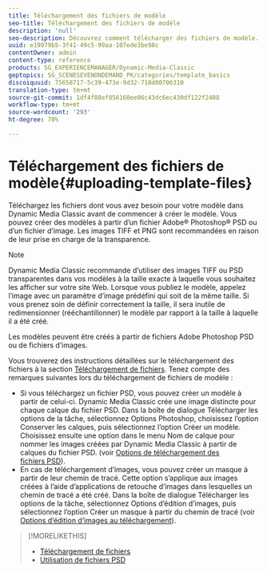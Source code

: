 ```yaml
---
title: Téléchargement des fichiers de modèle
seo-title: Téléchargement des fichiers de modèle
description: 'null'
seo-description: Découvrez comment télécharger des fichiers de modèle.
uuid: e19979b5-3f41-49c5-99aa-107ede3be98c
contentOwner: admin
content-type: reference
products: SG_EXPERIENCEMANAGER/Dynamic-Media-Classic
geptopics: SG_SCENESEVENONDEMAND_PK/categories/template_basics
discoiquuid: 75658717-5c39-473e-9d32-718d00706310
translation-type: tm+mt
source-git-commit: 1df4f88ef856160ee06c43dc6ec430df122f2408
workflow-type: tm+mt
source-wordcount: '293'
ht-degree: 70%

---
```



# Téléchargement des fichiers de modèle{#uploading-template-files}

Téléchargez les fichiers dont vous avez besoin pour votre modèle dans Dynamic Media Classic avant de commencer à créer le modèle. Vous pouvez créer des modèles à partir d’un fichier Adobe® Photoshop® PSD ou d’un fichier d’image. Les images TIFF et PNG sont recommandées en raison de leur prise en charge de la transparence.

>[!NOTE]
>
>Dynamic Media Classic recommande d’utiliser des images TIFF ou PSD transparentes dans vos modèles à la taille exacte à laquelle vous souhaitez les afficher sur votre site Web. Lorsque vous publiez le modèle, appelez l’image avec un paramètre d’image prédéfini qui soit de la même taille. Si vous prenez soin de définir correctement la taille, il sera inutile de redimensionner (rééchantillonner) le modèle par rapport à la taille à laquelle il a été créé.

Les modèles peuvent être créés à partir de fichiers Adobe Photoshop PSD ou de fichiers d’images. 

Vous trouverez des instructions détaillées sur le téléchargement des fichiers à la section [Téléchargement de fichiers](uploading-files.md#uploading_files). Tenez compte des remarques suivantes lors du téléchargement de fichiers de modèle :

* Si vous téléchargez un fichier PSD, vous pouvez créer un modèle à partir de celui-ci. Dynamic Media Classic crée une image distincte pour chaque calque du fichier PSD. Dans la boîte de dialogue Télécharger les options de la tâche, sélectionnez Options Photoshop, choisissez l’option Conserver les calques, puis sélectionnez l’option Créer un modèle. Choisissez ensuite une option dans le menu Nom de calque pour nommer les images créées par Dynamic Media Classic à partir de calques du fichier PSD. (voir [Options de téléchargement des fichiers PSD](psd-files.md#psd_upload_options)).
* En cas de téléchargement d’images, vous pouvez créer un masque à partir de leur chemin de tracé. Cette option s’applique aux images créées à l’aide d’applications de retouche d’images dans lesquelles un chemin de tracé a été créé. Dans la boîte de dialogue Télécharger les options de la tâche, sélectionnez Options d’édition d’images, puis sélectionnez l’option Créer un masque à partir du chemin de tracé (voir [Options d’édition d’images au téléchargement](image-editing-options-upload.md#image-editing-options-at-upload)).

>[!MORELIKETHIS]
>
>* [Téléchargement de fichiers](uploading-files.md#uploading_your_files)
>* [Utilisation de fichiers PSD ](psd-files.md#working_with_psd_files)

